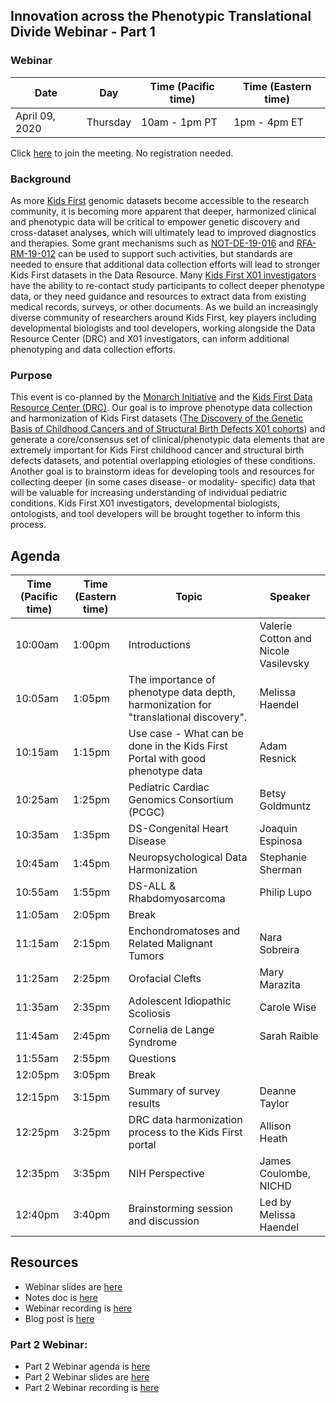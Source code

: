 
## Innovation across the Phenotypic Translational Divide Webinar - Part 1

### Webinar 

Date | Day | Time (Pacific time) | Time (Eastern time)
-- | -- | -- | --
April 09, 2020 | Thursday | 10am - 1pm PT | 1pm - 4pm ET 

Click [here](https://nih.webex.com/webappng/sites/nih/meeting/info/157352692013890345?MTID=m8d781799d0c41672d57778a1144c9a22) to join the meeting. No registration needed.  


### Background

As more [Kids First](https://kidsfirstdrc.org/) genomic datasets become accessible to the research community, it is becoming more apparent that deeper, harmonized clinical and phenotypic data will be critical to empower genetic discovery and cross-dataset analyses, which will ultimately lead to improved diagnostics and therapies. 
Some grant mechanisms such as [NOT-DE-19-016](https://grants.nih.gov/grants/guide/notice-files/NOT-DE-19-016.html) and [RFA-RM-19-012](https://grants.nih.gov/grants/guide/rfa-files/RFA-RM-19-012.html) can be used to support such activities, but standards are needed to ensure that additional data collection efforts will lead to stronger Kids First datasets in the Data Resource. Many [Kids First X01 investigators](https://commonfund.nih.gov/kidsfirst/x01projects) have the ability to re-contact study participants to collect deeper phenotype data, or they need guidance and resources to extract data from existing medical records, surveys, or other documents. As we build an increasingly diverse community of researchers around Kids First, key players including developmental biologists and tool developers, working alongside the Data Resource Center (DRC) and X01 investigators, can inform additional phenotyping and data collection efforts. 

### Purpose

This event is co-planned by the [Monarch Initiative](https://monarchinitiative.org/) and the [Kids First Data Resource Center (DRC)](https://kidsfirstdrc.org/). Our goal is to improve phenotype data collection and harmonization of Kids First datasets ([The Discovery of the Genetic Basis of Childhood Cancers and of Structural Birth Defects X01 cohorts](https://commonfund.nih.gov/kidsfirst/x01projects)) and generate a core/consensus set of clinical/phenotypic data elements that are extremely important for Kids First childhood cancer and structural birth defects datasets, and potential overlapping etiologies of these conditions. Another goal is to brainstorm ideas for developing tools and resources for collecting deeper (in some cases disease- or modality- specific) data that will be valuable for increasing understanding of individual pediatric conditions. Kids First X01 investigators, developmental biologists, ontologists, and tool developers will be brought together to inform this process.  

## Agenda

Time (Pacific time) | Time (Eastern time) | Topic | Speaker
-- | -- | -- | -- 
10:00am | 1:00pm | Introductions | Valerie Cotton and Nicole Vasilevsky
10:05am | 1:05pm | The importance of phenotype data depth, harmonization for "translational discovery". | Melissa Haendel
10:15am | 1:15pm | Use case - What can be done in the Kids First Portal with good phenotype data | Adam Resnick
10:25am | 1:25pm | Pediatric Cardiac Genomics Consortium (PCGC) | Betsy Goldmuntz
10:35am | 1:35pm | DS-Congenital Heart Disease | Joaquin Espinosa
10:45am | 1:45pm | Neuropsychological Data Harmonization | Stephanie Sherman
10:55am | 1:55pm | DS-ALL & Rhabdomyosarcoma | Philip Lupo
11:05am | 2:05pm | Break 
11:15am | 2:15pm | Enchondromatoses and Related Malignant Tumors | Nara Sobreira
11:25am | 2:25pm | Orofacial Clefts | Mary Marazita
11:35am | 2:35pm | Adolescent Idiopathic Scoliosis | Carole Wise
11:45am | 2:45pm | Cornelia de Lange Syndrome | Sarah Raible
11:55am | 2:55pm | Questions
12:05pm | 3:05pm | Break
12:15pm | 3:15pm | Summary of survey results | Deanne Taylor
12:25pm | 3:25pm | DRC data harmonization process to the Kids First portal | Allison Heath
12:35pm | 3:35pm | NIH Perspective | James Coulombe, NICHD
12:40pm | 3:40pm | Brainstorming session and discussion | Led by Melissa Haendel

## Resources

- Webinar slides are [here](https://docs.google.com/presentation/d/1rJh6IQcVoPbSHOzZpxq7rC4qkU-VDx4d9XMu0F0udYI/edit#slide=id.p)  
- Notes doc is [here](https://docs.google.com/document/d/1BzBhIZARojcluwr_8UI5vdGlHbdMvRt2gFFmCWxLX9U/edit)  
- Webinar recording is [here](https://www.youtube.com/watch?v=qaJQdb4JKfU&amp=&feature=youtu.be)
- Blog post is [here](https://medium.com/@MonarchInit/working-together-to-improve-deep-phenotyping-for-pediatric-cancer-and-structural-birth-defects-6e7ee89cb016)

### Part 2 Webinar:

- Part 2 Webinar agenda is [here](pages/clin-phen-webinar-part-2.md)
- Part 2 Webinar slides are [here](https://docs.google.com/presentation/d/1xp7swTPp_-Vv6t1zrDnT0z1G4frLfO4wYD-uBnioJvs/edit#slide=id.p1)
- Part 2 Webinar recording is [here](https://nih.webex.com/recordingservice/sites/nih/recording/play/5ed56b20dd2446a4ab649431096ec2da)







